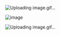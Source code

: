 ![Uploading image.gif…]()

![image](https://github.com/hualaX/hualaX/assets/151937768/ce4f7bbf-84a5-44f9-82c6-b2a3baa4626a)

![Uploading image.gif…]()




